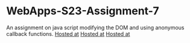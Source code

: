 # WebApps-S23-Assignment-7
An assignment on java script modifying the DOM and using anonymous callback functions.
[Hosted at](https://44-563-web-apps-s23.github.io/44563-webapps-s23-assignment7-sailajalakkakula/hunter.html)
[Hosted at](https://44-563-web-apps-s23.github.io/44563-webapps-s23-assignment7-sailajalakkakula/react.html)
[Hosted at](https://44-563-web-apps-s23.github.io/44563-webapps-s23-assignment7-sailajalakkakula/delayq.html)